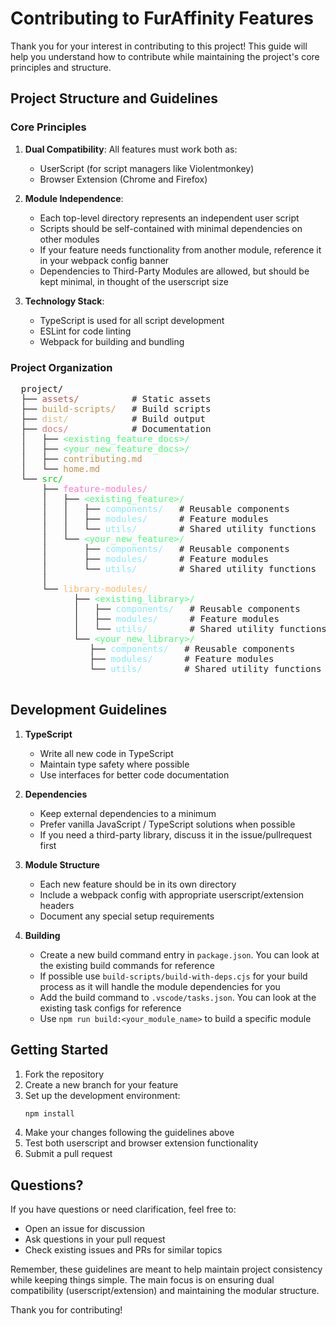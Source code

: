# Contributing to FurAffinity Features

Thank you for your interest in contributing to this project! This guide will help you understand how to contribute while maintaining the project's core principles and structure.

## Project Structure and Guidelines

### Core Principles

1. **Dual Compatibility**: All features must work both as:
   - UserScript (for script managers like Violentmonkey)
   - Browser Extension (Chrome and Firefox)

2. **Module Independence**: 
   - Each top-level directory represents an independent user script
   - Scripts should be self-contained with minimal dependencies on other modules
   - If your feature needs functionality from another module, reference it in your webpack config banner
   - Dependencies to Third-Party Modules are allowed, but should be kept minimal, in thought of the userscript size

3. **Technology Stack**:
   - TypeScript is used for all script development
   - ESLint for code linting
   - Webpack for building and bundling

### Project Organization

<div>
  <pre>
  project/
  ├── <span style="color: #ba5656;">assets/</span>          # Static assets
  ├── <span style="color: #c09553;">build-scripts/</span>   # Build scripts
  ├── <span style="color: #d8be7c;">dist/</span>            # Build output
  ├── <span style="color: #dc7a7a;">docs/</span>            # Documentation
  │   ├── <span style="color: #50fa7b;">&lt;existing_feature_docs&gt;/</span>
  │   ├── <span style="color: #50fa7b;">&lt;your_new_feature_docs&gt;/</span>
  │   ├── <span style="color: #c09553;">contributing.md</span>
  │   └── <span style="color: #c09553;">home.md</span>
  └── <span style="color: #06cc14;">src/</span>
      ├── <span style="color: #ff79c6;">feature-modules/</span>
      │   ├── <span style="color: #50fa7b;">&lt;existing_feature&gt;/</span>
      │   │   ├── <span style="color: #8be9fd;">components/</span>   # Reusable components
      │   │   ├── <span style="color: #8be9fd;">modules/</span>      # Feature modules
      │   │   └── <span style="color: #8be9fd;">utils/</span>        # Shared utility functions
      │   └── <span style="color: #50fa7b;">&lt;your_new_feature&gt;/</span>
      │       ├── <span style="color: #8be9fd;">components/</span>   # Reusable components
      │       ├── <span style="color: #8be9fd;">modules/</span>      # Feature modules
      │       └── <span style="color: #8be9fd;">utils/</span>        # Shared utility functions
      │
      └── <span style="color: #ffb86c;">library-modules/</span>
            ├── <span style="color: #50fa7b;">&lt;existing_library&gt;/</span>
            │   ├── <span style="color: #8be9fd;">components/</span>   # Reusable components
            │   ├── <span style="color: #8be9fd;">modules/</span>      # Feature modules
            │   └── <span style="color: #8be9fd;">utils/</span>        # Shared utility functions
            └── <span style="color: #50fa7b;">&lt;your_new_library&gt;/</span>
               ├── <span style="color: #8be9fd;">components/</span>   # Reusable components
               ├── <span style="color: #8be9fd;">modules/</span>      # Feature modules
               └── <span style="color: #8be9fd;">utils/</span>        # Shared utility functions
  </pre>
</div>



## Development Guidelines

1. **TypeScript**
   - Write all new code in TypeScript
   - Maintain type safety where possible
   - Use interfaces for better code documentation

2. **Dependencies**
   - Keep external dependencies to a minimum
   - Prefer vanilla JavaScript / TypeScript solutions when possible
   - If you need a third-party library, discuss it in the issue/pullrequest first

3. **Module Structure**
   - Each new feature should be in its own directory
   - Include a webpack config with appropriate userscript/extension headers
   - Document any special setup requirements

4. **Building**
   - Create a new build command entry in `package.json`. You can look at the existing build commands for reference
   - If possible use `build-scripts/build-with-deps.cjs` for your build process as it will handle the module dependencies for you
   - Add the build command to `.vscode/tasks.json`. You can look at the existing task configs for reference
   - Use `npm run build:<your_module_name>` to build a specific module

## Getting Started

1. Fork the repository
2. Create a new branch for your feature
3. Set up the development environment:
   ```bash
   npm install
   ```
4. Make your changes following the guidelines above
5. Test both userscript and browser extension functionality
6. Submit a pull request

## Questions?

If you have questions or need clarification, feel free to:
- Open an issue for discussion
- Ask questions in your pull request
- Check existing issues and PRs for similar topics

Remember, these guidelines are meant to help maintain project consistency while keeping things simple. The main focus is on ensuring dual compatibility (userscript/extension) and maintaining the modular structure.

Thank you for contributing!
